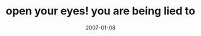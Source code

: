 ---
layout: base.njk
title : 'open your eyes! you are being lied to' 
view_title : 'open your eyes! you are being lied to' 
year : '2007' 
date : '2007-01-08' 
img_file : '/drawing/openyoureyesyouare.png' 
html_file : 'openyoureyesyouare' 
next_html : 'thisiseverything.html' 
year_order : '10' 
permalink : "title/{{html_file}}.html"
---